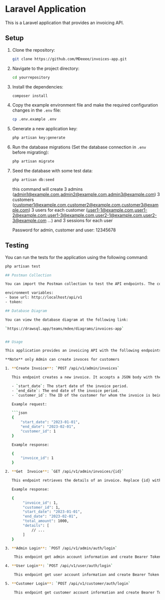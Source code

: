 # Laravel Application

This is a Laravel application that provides an invoicing API.

## Setup

1. Clone the repository:
    ```bash
    git clone https://github.com/MDeeee/invoices-app.git
    ```
2. Navigate to the project directory:
    ```bash
    cd yourrepository
    ```
3. Install the dependencies:
    ```bash
    composer install
    ```
4. Copy the example environment file and make the required configuration changes in the `.env` file:
    ```bash
    cp .env.example .env
    ```
5. Generate a new application key:
    ```bash
    php artisan key:generate
    ```
6. Run the database migrations (Set the database connection in `.env` before migrating):
    ```bash
    php artisan migrate
    ```
7. Seed the database with some test data:
    ```bash
    php artisan db:seed
    ```
    this command will create 
    3 admins (admin1@example.com,admin2@example.com,admin3@example.com) 
    3 customers (customer1@example.com,customer2@example.com,customer3@example.com)
    3 users for each customer (user1-1@example.com,user1-2@example.com,user1-3@example.com,user2-1@example.com,user2-3@example.com ...)
    and 3 sessions for each user

    Password for admin, customer and user: 12345678 

## Testing

You can run the tests for the application using the following command:

```bash
php artisan test

## Postman Collection

You can import the Postman collection to test the API endpoints. The collection is located in the `postman` directory in the root of the project.

environment variables:
- base url: http://localhost/api/v1
- token:

## Database Diagram

You can view the database diagram at the following link:

`https://drawsql.app/teams/mdee/diagrams/invoices-app`


## Usage

This application provides an invoicing API with the following endpoints:

**Note** only Admin can create invoces for customers

1. **Create Invoice**: `POST /api/v1/admin/invoices`

   This endpoint creates a new invoice. It accepts a JSON body with the following fields:

   - `start_date`: The start date of the invoice period.
   - `end_date`: The end date of the invoice period.
   - `customer_id`: The ID of the customer for whom the invoice is being created.

   Example request:

   ```json
   {
       "start_date": "2023-01-01",
       "end_date": "2023-02-01",
       "customer_id": 1
   }

   Example response:

   {
       "invoice_id": 1
   }

2. **Get  Invoice**: `GET /api/v1/admin/invoices/{id}`

   This endpoint retrieves the details of an invoice. Replace {id} with the ID of the invoice you want to retrieve.

   Example response:

   {
        "invoice_id": 1,
        "customer_id": 1,
        "start_date": "2023-01-01",
        "end_date": "2023-02-01",
        "total_amount": 1000,
        "details": [
            // ...
        ]
   }

3. **Admin Login**: `POST /api/v1/admin/auth/login`

    This endpoint get admin account information and create Bearer Token to use it on any request

4. **User Login**: `POST /api/v1/user/auth/login`

    This endpoint get user account information and create Bearer Token to use it on any request

5. **Customer Login**: `POST /api/v1/customer/auth/login`

    This endpoint get customer account information and create Bearer Token to use it on any request
